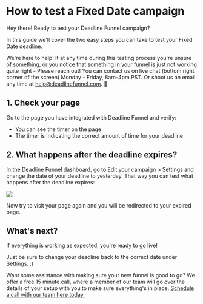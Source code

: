 # How to test a Fixed Date campaign

Hey there! Ready to test your Deadline Funnel campaign?

In this guide we'll cover the two easy steps you can take to test your Fixed Date deadline.

We're here to help! If at any time during this testing process you're unsure of something, or you notice that something in your funnel is just not working quite right - Please reach out! You can contact us on live chat \(bottom right corner of the screen\) Monday - Friday, 8am-4pm PST. Or shoot us an email any time at help@deadlinefunnel.com. 🙂

## 1. Check your page

Go to the page you have integrated with Deadline Funnel and verify:

* You can see the timer on the page
* The timer is indicating the correct amount of time for your deadline

## 2. What happens after the deadline expires?

In the Deadline Funnel dashboard, go to Edit your campaign &gt; Settings and change the date of your deadline to yesterday. That way you can test what happens after the deadline expires:

![](https://d33v4339jhl8k0.cloudfront.net/docs/assets/53974d6ce4b0c76107b109d1/images/5dfd14452c7d3a7e9ae563af/file-tCyjnmOlEI.png)

Now try to visit your page again and you will be redirected to your expired page.

## What's next?

If everything is working as expected, you're ready to go live!

Just be sure to change your deadline back to the correct date under Settings. :\)

Want some assistance with making sure your new funnel is good to go? We offer a free 15 minute call, where a member of our team will go over the details of your setup with you to make sure everything's in place. [Schedule a call with our team here today.](https://deadlinefunnel.com/schedule)

